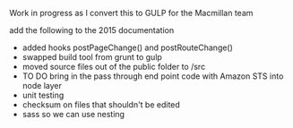 Work in progress as I convert this to GULP for the Macmillan team


add the following to the 2015 documentation
- added hooks postPageChange()  and   postRouteChange()
- swapped build tool from grunt to gulp
- moved source files out of the public folder to /src
- TO DO bring in the pass through end point code with Amazon STS into node layer
- unit testing
- checksum on files that shouldn't be edited
- sass so we can use nesting